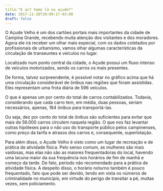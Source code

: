 ```yaml
---
title:"E aí? Vamo lá no açude?"
date: 2017-11-28T10:09:17-03:00
draft: false
---
```


O Açude Velho é um dos cartões portais mais importantes da cidade de Campina Grande, recebendo muita atenção dos visitantes e dos moradores. Agora ele irá receber um olhar mais especial, com os dados coletados por profissionais de urbanismo, vamos olhar algumas características da circulação de transeuntes e veículos no lugar.
<!--more-->

Localizado num ponto central da cidade, o Açude possui um fluxo intenso de veículos motorizados, sendo os carros os mais presentes.
<script src="http://d3js.org/d3.v3.min.js"></script>
<script scr = "lab3---vis/post/static/radial-veiculos.html"></script>

De forma, talvez surpreendente, é possível notar no gráfico acima que há uma circulação considerável de ônibus nas regiões que foram assistidas. Eles representam uma frota diária de 596 veículos.
<script src="http://d3js.org/d3.v3.min.js"></script>
<script scr = "lab3---vis/post/static/tabela-geral.html"></script>

O que é apenas um por cento do total de carros contabilizados. Todavia, considerando que cada carro tem, em média, duas pessoas, seriam necessários, apenas, 164 ônibus para transportá-las.
<script src="http://d3js.org/d3.v3.min.js"></script>
<script scr = "lab3---vis/post/static/tabela-veiculos.html"></script>

Ou seja, dez por cento do total de ônibus são suficientes para evitar que mais de 56.000 carros circulem naquela região. O que nos faz levantar outras hipóteses para o não uso do transporte público pelos campinenses, como preço da tarifa e atrasos dos carros e, consequente, superlotação.

Para além disso, o Açude Velho é visto como um lugar de recreação e de prática de atividade física. Pelo senso comum, as mulheres são mais vaidosas, mas elas não são as maiores frequentadoras do local, havendo uma lacuna maior da sua frequência nos horários de fim de manhã e começo da tarde. De fato, período não recomendado para a prática de atividade física.
A despeito disso, o horário noturno também é pouco frequentado, fato que pode ser devido, tendo em vista os números de criminalidade no município, em virtude do perigo de transitar a pé, muitas vezes, sem policiamento.
<script src="http://d3js.org/d3.v3.min.js"></script>
<script scr = "lab3---vis/post/static/fear-line.html"></script>

